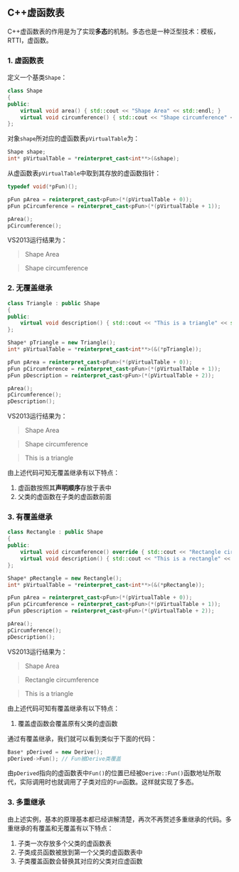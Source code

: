 ## C++虚函数表
C++虚函数表的作用是为了实现**多态**的机制。多态也是一种泛型技术：模板，RTTI，虚函数。
### 1. 虚函数表
定义一个基类`Shape`：
```C++
class Shape
{
public:
	virtual void area() { std::cout << "Shape Area" << std::endl; }
	virtual void circumference() { std::cout << "Shape circumference" << std::endl; }
};
```
对象`shape`所对应的虚函数表`pVirtualTable`为：
```C++
Shape shape;
int* pVirtualTable = *reinterpret_cast<int**>(&shape);
```
从虚函数表`pVirtualTable`中取到其存放的虚函数指针：
```C++
typedef void(*pFun)();

pFun pArea = reinterpret_cast<pFun>(*(pVirtualTable + 0));
pFun pCircumference = reinterpret_cast<pFun>(*(pVirtualTable + 1));

pArea();
pCircumference();
```
VS2013运行结果为：
> Shape Area

> Shape circumference

### 2. 无覆盖继承
```C++
class Triangle : public Shape
{
public:
	virtual void description() { std::cout << "This is a triangle" << std::endl; }
};
```
```C++
Shape* pTriangle = new Triangle();
int* pVirtualTable = *reinterpret_cast<int**>(&(*pTriangle));

pFun pArea = reinterpret_cast<pFun>(*(pVirtualTable + 0));
pFun pCircumference = reinterpret_cast<pFun>(*(pVirtualTable + 1));
pFun pDescription = reinterpret_cast<pFun>(*(pVirtualTable + 2));

pArea();
pCircumference();
pDescription();
```

VS2013运行结果为：
> Shape Area

> Shape circumference

> This is a triangle

由上述代码可知无覆盖继承有以下特点：
1. 虚函数按照其**声明顺序**存放于表中
2. 父类的虚函数在子类的虚函数前面

### 3. 有覆盖继承
```C++
class Rectangle : public Shape
{
public:
	virtual void circumference() override { std::cout << "Rectangle circumference" << std::endl; }
	virtual void description() { std::cout << "This is a rectangle" << std::endl; }
};
```
```C++
Shape* pRectangle = new Rectangle();
int* pVirtualTable = *reinterpret_cast<int**>(&(*pRectangle));

pFun pArea = reinterpret_cast<pFun>(*(pVirtualTable + 0));
pFun pCircumference = reinterpret_cast<pFun>(*(pVirtualTable + 1));
pFun pDescription = reinterpret_cast<pFun>(*(pVirtualTable + 2));

pArea();
pCircumference();
pDescription();
```

VS2013运行结果为：
> Shape Area

> Rectangle circumference

> This is a triangle

由上述代码可知有覆盖继承有以下特点：
1. 覆盖虚函数会覆盖原有父类的虚函数

通过有覆盖继承，我们就可以看到类似于下面的代码：
```C++
Base* pDerived = new Derive();
pDerived->Fun(); // Fun被Derive类覆盖
```
由`pDerived`指向的虚函数表中`Fun()`的位置已经被`Derive::Fun()`函数地址所取代，实际调用时也就调用了子类对应的`Fun`函数。这样就实现了多态。

### 3. 多重继承
由上述实例，基本的原理基本都已经讲解清楚，再次不再赘述多重继承的代码。多重继承的有覆盖和无覆盖有以下特点：
1. 子类一次存放多个父类的虚函数表
2. 子类成员函数被放到第一个父类的虚函数表中
3. 子类覆盖函数会替换其对应的父类对应虚函数
